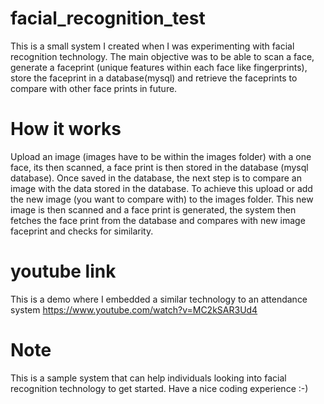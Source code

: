 # facial_recognition_test
This is a small system I created when I was experimenting with facial recognition technology.
The main objective was to be able to scan a face, generate a faceprint (unique features within each face like fingerprints), 
store the faceprint in a database(mysql) and retrieve the faceprints to compare with other face prints in future.

# How it works
Upload an image (images have to be within the images folder) with a one face, its then scanned, a face print is then stored in the database (mysql database). Once saved in the database, the next step is to compare an image with the data stored in the database. To achieve this upload or add the new image (you want to compare with) to the images folder. This new image is then scanned and a face print is generated, the system then fetches the face print from the database and compares with new image faceprint and checks for similarity.

# youtube link
This is a demo where I embedded a similar technology to an attendance system
https://www.youtube.com/watch?v=MC2kSAR3Ud4

# Note
This is a sample system that can help individuals looking into facial recognition technology to get started.
Have a nice coding experience :-)

